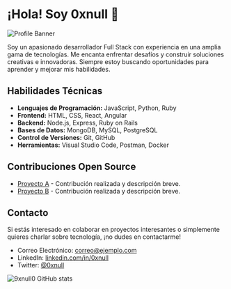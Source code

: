 # ¡Hola! Soy 0xnull 👋

![Profile Banner](https://wallpaperaccess.com/full/1338353.jpg)

Soy un apasionado desarrollador Full Stack con experiencia en una amplia gama de tecnologías. Me encanta enfrentar desafíos y construir soluciones creativas e innovadoras. Siempre estoy buscando oportunidades para aprender y mejorar mis habilidades.

## Habilidades Técnicas

- **Lenguajes de Programación:** JavaScript, Python, Ruby
- **Frontend:** HTML, CSS, React, Angular
- **Backend:** Node.js, Express, Ruby on Rails
- **Bases de Datos:** MongoDB, MySQL, PostgreSQL
- **Control de Versiones:** Git, GitHub
- **Herramientas:** Visual Studio Code, Postman, Docker

## Contribuciones Open Source

- [Proyecto A](https://github.com/proyecto-a) - Contribución realizada y descripción breve.
- [Proyecto B](https://github.com/proyecto-b) - Contribución realizada y descripción breve.

## Contacto

Si estás interesado en colaborar en proyectos interesantes o simplemente quieres charlar sobre tecnología, ¡no dudes en contactarme!

- Correo Electrónico: [correo@ejemplo.com](mailto:correo@ejemplo.com)
- LinkedIn: [linkedin.com/in/0xnull](https://www.linkedin.com/in/0xnull)
- Twitter: [@0xnull](https://twitter.com/0xnull)

![9xnull0 GitHub stats](https://github-readme-stats.vercel.app/api?username=0xnull0&show_icons=true&bg_color=00000000)
